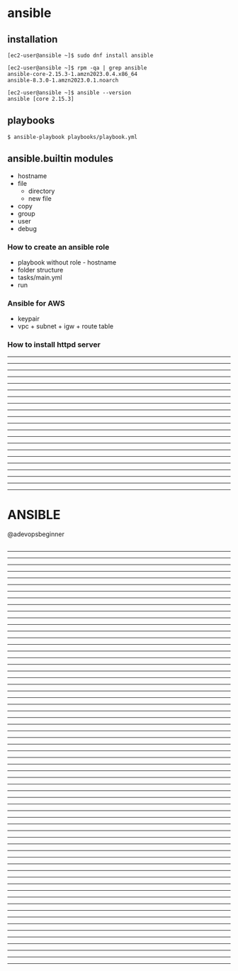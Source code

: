 # ansible

## installation
```
[ec2-user@ansible ~]$ sudo dnf install ansible

[ec2-user@ansible ~]$ rpm -qa | grep ansible
ansible-core-2.15.3-1.amzn2023.0.4.x86_64
ansible-8.3.0-1.amzn2023.0.1.noarch

[ec2-user@ansible ~]$ ansible --version
ansible [core 2.15.3]
```

## playbooks
```
$ ansible-playbook playbooks/playbook.yml
```

## ansible.builtin modules
 - hostname
 - file
   - directory
   - new file
 - copy
 - group
 - user
 - debug

### How to create an ansible role
 - playbook without role - hostname
 - folder structure
 - tasks/main.yml
 - run

### Ansible for AWS
 - keypair
 - vpc + subnet + igw + route table

### How to install httpd server

---
---
---
---
---
---
---
---
---
---
---
---
---
---
---
---
---
---
---
---
---
# ANSIBLE
@adevopsbeginner

## 
## 
## 
## 
## 
## 
## 
## 
## 
## 
## 
## 
##
## 
## 
## 
## 
## 
## 
## 
## 
## 
## 
## 
## 
## 
## 
## 
## 
## 
## 
## 
## 
## 
## 
## 
## 
## 
## 
## 
## 
## 
## 
## 
## 
## 
## 
## 
## 
## 
## 
## 
---
---
---
---
---
---
---
---
---
---
---
---
---
---
---
---
---
---
---
---
---
---
---
---
---
---
---
---
---
---
---
---
---
---
---
---
---
---
---
---
---
---
---
---
---
---
---
---
---
---
---
---
---
---
---
---
---
---
---
---
---
---
---
